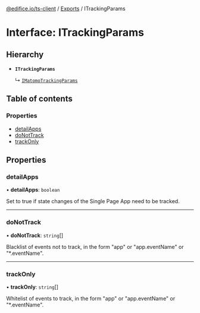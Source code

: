 [@edifice.io/ts-client](../README.md) / [Exports](../modules.md) / ITrackingParams

# Interface: ITrackingParams

## Hierarchy

- **`ITrackingParams`**

  ↳ [`IMatomoTrackingParams`](IMatomoTrackingParams.md)

## Table of contents

### Properties

- [detailApps](ITrackingParams.md#detailapps)
- [doNotTrack](ITrackingParams.md#donottrack)
- [trackOnly](ITrackingParams.md#trackonly)

## Properties

### detailApps

• **detailApps**: `boolean`

Set to true if state changes of the Single Page App need to be tracked.

___

### doNotTrack

• **doNotTrack**: `string`[]

Blacklist of events not to track, in the form "app" or "app.eventName" or "*.eventName".

___

### trackOnly

• **trackOnly**: `string`[]

Whitelist of events to track, in the form "app" or "app.eventName" or "*.eventName".
